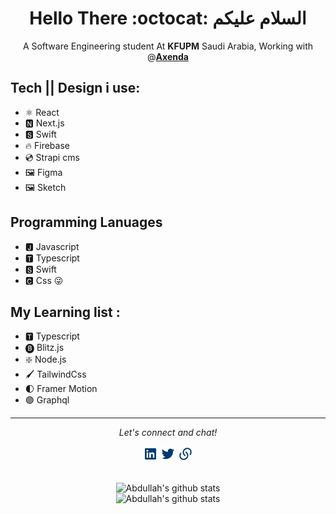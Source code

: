 <div align="center">
  
# Hello There  :octocat:   السلام عليكم    

A Software Engineering student At **KFUPM** Saudi Arabia, Working with @[**Axenda**](https://github.com/axenda)

</div>

## Tech || Design i use:
- ⚛️ React 
- 🅽 Next.js
- 🆂 Swift
- 🔥 Firebase
- 💿 Strapi cms 
- 🖼 Figma
- 🖼 Sketch

## Programming Lanuages 
- 🅹 Javascript
- 🆃 Typescript
- 🆂 Swift
- 🅲 Css 😜

## My Learning list :
-  🆃 Typescript
-  🅑 Blitz.js
-  ❇️ Node.js 
-  🖌 TailwindCss
-  🌓 Framer Motion
-  🟣 Graphql 

<hr>
<p align="center">
  <i>Let's connect and chat!</i>

  <p align="center">
    <a href="https://www.linkedin.com/in/mzaien/" alt="Linkedin"><img src="https://raw.githubusercontent.com/alioh/alioh/master/linkedin-box-fill.png"></a>
    <a href="https://twitter.com/Abdullah_mzaien" alt="Twitter"><img src="https://raw.githubusercontent.com/alioh/alioh/master/twitter-fill.png"></a>
    <a href="https://www.dal.design/" alt="My site"><img src="https://raw.githubusercontent.com/alioh/alioh/master/links-fill.png"></a>
  </p>

  <p align="center">  
    <br>
    <img alt="Abdullah's github stats" src="https://github-readme-stats.alioh.vercel.app/api?username=mzaien&show_icons=true&hide_border=false" />
    <br>
    <img alt="Abdullah's github stats" src="https://github-readme-stats.vercel.app/api/top-langs/?username=mzaien" />
  </p>
  
  
  <!-- https://pufler.dev/git-badges/ -->


</p>
